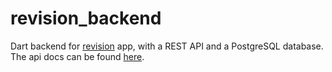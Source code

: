 # revision_backend

Dart backend for [revision](https://github.com/JyotiPRoy/revision) app, with a REST API and a PostgreSQL database. 
The api docs can be found [here](https://github.com/JyotiPRoy/revision_backend/blob/master/api_docs.json).
